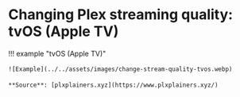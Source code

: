 # Changing Plex streaming quality: tvOS (Apple TV)

!!! example "tvOS (Apple TV)"

    ![Example](../../assets/images/change-stream-quality-tvos.webp)

    **Source**: [plxplainers.xyz](https://www.plxplainers.xyz/)
